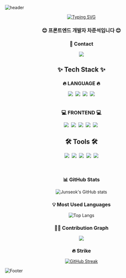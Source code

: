 ![header](https://capsule-render.vercel.app/api?type=waving&color=6994CDEE&height=250&section=header&text=Welcome&fontSize=80&fontColor=ffffff&fontAlignY=40&desc=Junseok's%20Github&descAlignY=58&descAlign=62&animation=fadeIn)

<div align="center">
  
  [![Typing SVG](https://readme-typing-svg.demolab.com?font=Alkatra&weight=500&size=45&duration=4000&pause=3&color=6994CDEE&center=true&vCenter=true&width=600&lines=Welcome+to+Junseok's+GitHub!;Front-end+Developer+%F0%9F%92%BB)](https://git.io/typing-svg)

</div>

<h3 align='center'>😊 프론트엔드 개발자 차준석입니다 😊</h3>
<div align='center'>
<h3>🎯 Contact </h3>
<a href="mailto:wnstjr401@naver.com">
  <img src="https://img.shields.io/badge/wnstjr401@naver.com-03C75A?style=for-the-badge&logo=naver&logoColor=white">
</a>
</div>

<div align='center'>
<h2>✨ Tech Stack ✨</h2>

<h3>🔥 LANGUAGE 🔥</h3>
<div>
  <img src="https://img.shields.io/badge/javascript-F7DF1E?style=for-the-badge&logo=javascript&logoColor=black">&nbsp
  <img src="https://img.shields.io/badge/typescript-%23007ACC.svg?style=for-the-badge&logo=typescript&logoColor=white">&nbsp
  <img src="https://img.shields.io/badge/html5-E34F26?style=for-the-badge&logo=html5&logoColor=white">&nbsp
  <img src="https://img.shields.io/badge/css3-1572B6.svg?style=for-the-badge&logo=css3&logoColor=white" />
</div>
<br />

<h3>💻 FRONTEND 💻</h3>
<div>
  <img src="https://img.shields.io/badge/react-61DAFB?style=for-the-badge&logo=react&logoColor=black">&nbsp
  <img src="https://img.shields.io/badge/next.js-000000?style=for-the-badge&logo=next.js&logoColor=white">&nbsp
  <img src="https://img.shields.io/badge/redux-%23593d88.svg?style=for-the-badge&logo=redux&logoColor=white">&nbsp
  <img src="https://img.shields.io/badge/tailwindcss-%2338B2AC.svg?style=for-the-badge&logo=tailwind-css&logoColor=white">&nbsp
  <img src="https://img.shields.io/badge/styledcomponents-DB7093?style=for-the-badge&logo=styledcomponents&logoColor=white">&nbsp
</div>

<h2>🛠 Tools 🛠</h2>
<div>
  <img src="https://img.shields.io/badge/git-F05033.svg?style=for-the-badge&logo=git&logoColor=white" />&nbsp
  <img src="https://img.shields.io/badge/github-181717.svg?style=for-the-badge&logo=github&logoColor=white" />&nbsp
  <img src="https://img.shields.io/badge/Notion-F3F3F3.svg?style=for-the-badge&logo=notion&logoColor=black" />&nbsp
  <img src="https://img.shields.io/badge/figma-%23F24E1E.svg?style=for-the-badge&logo=figma&logoColor=white">&nbsp
  <img src="https://img.shields.io/badge/VSCode-2C2C32.svg?style=for-the-badge&logo=visual-studio-code&logoColor=22ABF3" />
</div>

<br/>
<br/>

### 📊 GitHub Stats
![Junseok's GitHub stats](https://github-readme-stats.vercel.app/api?username=깃허브아이디&show_icons=true&theme=tokyonight)

### 💡 Most Used Languages
![Top Langs](https://github-readme-stats.vercel.app/api/top-langs/?username=깃허브아이디&layout=compact&theme=tokyonight)

### 🏃‍♂️ Contribution Graph
![](https://github-profile-summary-cards.vercel.app/api/cards/profile-details?username=깃허브아이디&theme=tokyonight)

### 🔥 Strike
[![GitHub Streak](https://streak-stats.demolab.com/?user=깃허브아이디&theme=tokyonight)](https://git.io/streak-stats)

</div>

![Footer](https://capsule-render.vercel.app/api?type=waving&color=6994CDEE&height=200&section=footer)
